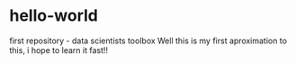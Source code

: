 # hello-world
first repository - data scientists toolbox
Well this is my first aproximation to this, i hope to learn it fast!!
